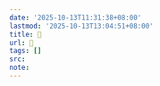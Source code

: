 ```yaml
---
date: '2025-10-13T11:31:38+08:00'
lastmod: '2025-10-13T13:04:51+08:00'
title: 󰪉
url: 󰪉
tags: []
src:
note:
---
```

